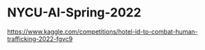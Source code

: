 # NYCU-AI-Spring-2022
https://www.kaggle.com/competitions/hotel-id-to-combat-human-trafficking-2022-fgvc9
